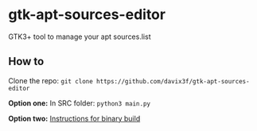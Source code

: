 # gtk-apt-sources-editor
GTK3+ tool to manage your apt sources.list

## How to

Clone the repo: `git clone https://github.com/davix3f/gtk-apt-sources-editor`

**Option one:**
In SRC folder: `python3 main.py`

**Option two:**
[Instructions for binary build](https://github.com/davix3f/gtk-apt-sources-editor/blob/dev/src/C_SRC/BUILD_GUIDE.md)
